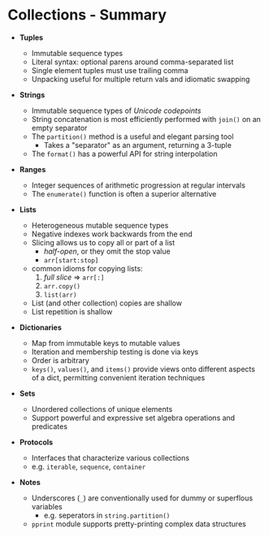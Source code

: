 Collections - Summary
=====================

- **Tuples**
  - Immutable sequence types
  - Literal syntax: optional parens around comma-separated list
  - Single element tuples must use trailing comma
  - Unpacking useful for multiple return vals and idiomatic swapping

- **Strings**
  - Immutable sequence types of _Unicode codepoints_
  - String concatenation is most efficiently performed with `join()` on an empty separator
  - The `partition()` method is a useful and elegant parsing tool
    - Takes a "separator" as an argument, returning a 3-tuple
  - The `format()` has a powerful API for string interpolation

- **Ranges**
  - Integer sequences of arithmetic progression at regular intervals
  - The `enumerate()` function is often a superior alternative

- **Lists**
  - Heterogeneous mutable sequence types
  - Negative indexes work backwards from the end
  - Slicing allows us to copy all or part of a list
    - _half-open_, or they omit the stop value
    - `arr[start:stop]`
  - common idioms for copying lists:
    1. _full slice_ => `arr[:]`
    2. `arr.copy()`
    3. `list(arr)`
  - List (and other collection) copies are shallow
  - List repetition is shallow

- **Dictionaries**
  - Map from immutable keys to mutable values
  - Iteration and membership testing is done via keys
  - Order is arbitrary
  - `keys()`, `values()`, and `items()` provide views onto different aspects of a dict, permitting convenient iteration techniques

- **Sets**
  - Unordered collections of unique elements
  - Support powerful and expressive set algebra operations and predicates

- **Protocols**
  - Interfaces that characterize various collections
  - e.g. `iterable`, `sequence`, `container`

- **Notes**
  - Underscores (`_`) are conventionally used for dummy or superflous variables
    - e.g. seperators in `string.partition()`
  - `pprint` module supports pretty-printing complex data structures
